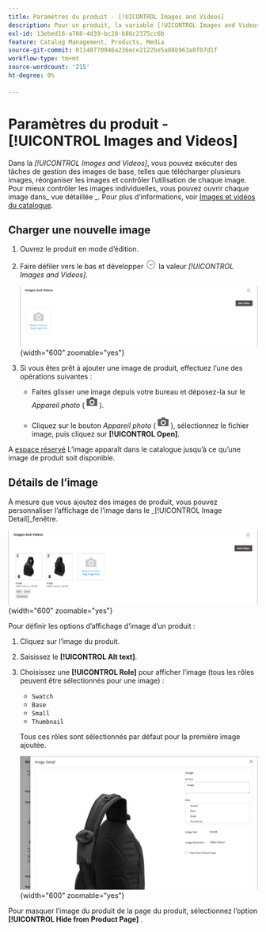 ```yaml
---
title: Paramètres du produit - [!UICONTROL Images and Videos]
description: Pour un produit, la variable [!UICONTROL Images and Videos] ces paramètres déterminent la manière dont chaque image ou vidéo est utilisée pour la liste de produits.
exl-id: 13ebed16-a788-4d39-bc28-b86c2375cc6b
feature: Catalog Management, Products, Media
source-git-commit: 01148770946a236ece2122be5a88b963a0f07d1f
workflow-type: tm+mt
source-wordcount: '215'
ht-degree: 0%

---
```


# Paramètres du produit - [!UICONTROL Images and Videos]

Dans la _[!UICONTROL Images and Videos]_, vous pouvez exécuter des tâches de gestion des images de base, telles que télécharger plusieurs images, réorganiser les images et contrôler l’utilisation de chaque image. Pour mieux contrôler les images individuelles, vous pouvez ouvrir chaque image dans_ vue détaillée _. Pour plus d’informations, voir [Images et vidéos du catalogue](catalog-images-video.md).

## Charger une nouvelle image

1. Ouvrez le produit en mode d’édition.

1. Faire défiler vers le bas et développer ![Sélecteur d’extension](../assets/icon-display-expand.png) la valeur _[!UICONTROL Images and Videos]_.

   ![Images et vidéos](./assets/product-simple-images-videos.png){width="600" zoomable="yes"}

1. Si vous êtes prêt à ajouter une image de produit, effectuez l’une des opérations suivantes :

   - Faites glisser une image depuis votre bureau et déposez-la sur le _Appareil photo_ (![Icône Appareil photo](../assets/icon-camera.png)).

   - Cliquez sur le bouton _Appareil photo_ (![Icône Appareil photo](../assets/icon-camera.png)), sélectionnez le fichier image, puis cliquez sur **[!UICONTROL Open]**.

A [espace réservé](product-image-config.md#image-placeholders) L’image apparaît dans le catalogue jusqu’à ce qu’une image de produit soit disponible.

## Détails de l’image

À mesure que vous ajoutez des images de produit, vous pouvez personnaliser l’affichage de l’image dans le _[!UICONTROL Image Detail]_fenêtre.

![Images de produit](./assets/image-video.png){width="600" zoomable="yes"}

Pour définir les options d’affichage d’image d’un produit :

1. Cliquez sur l’image du produit.

1. Saisissez le **[!UICONTROL Alt text]**.

1. Choisissez une **[!UICONTROL Role]** pour afficher l’image (tous les rôles peuvent être sélectionnés pour une image) :

   - `Swatch`
   - `Base`
   - `Small`
   - `Thumbnail`

   Tous ces rôles sont sélectionnés par défaut pour la première image ajoutée.

   ![Détails de l’image](./assets/product-image-details.png){width="600" zoomable="yes"}

Pour masquer l’image du produit de la page du produit, sélectionnez l’option **[!UICONTROL Hide from Product Page]** .
